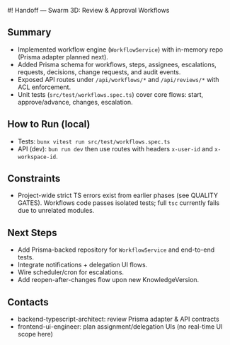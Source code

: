 #! Handoff — Swarm 3D: Review & Approval Workflows

## Summary
- Implemented workflow engine (`WorkflowService`) with in-memory repo (Prisma adapter planned next).
- Added Prisma schema for workflows, steps, assignees, escalations, requests, decisions, change requests, and audit events.
- Exposed API routes under `/api/workflows/*` and `/api/reviews/*` with ACL enforcement.
- Unit tests (`src/test/workflows.spec.ts`) cover core flows: start, approve/advance, changes, escalation.

## How to Run (local)
- Tests: `bunx vitest run src/test/workflows.spec.ts`
- API (dev): `bun run dev` then use routes with headers `x-user-id` and `x-workspace-id`.

## Constraints
- Project-wide strict TS errors exist from earlier phases (see QUALITY GATES). Workflows code passes isolated tests; full `tsc` currently fails due to unrelated modules.

## Next Steps
- Add Prisma-backed repository for `WorkflowService` and end-to-end tests.
- Integrate notifications + delegation UI flows.
- Wire scheduler/cron for escalations.
- Add reopen-after-changes flow upon new KnowledgeVersion.

## Contacts
- backend-typescript-architect: review Prisma adapter & API contracts
- frontend-ui-engineer: plan assignment/delegation UIs (no real-time UI scope here)

